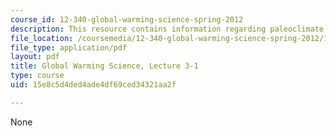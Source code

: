 ```yaml
---
course_id: 12-340-global-warming-science-spring-2012
description: This resource contains information regarding paleoclimate 1.
file_location: /coursemedia/12-340-global-warming-science-spring-2012/15e8c5d4ded4ade4df69ced34321aa2f_MIT12_340S12_lec3-1.pdf
file_type: application/pdf
layout: pdf
title: Global Warming Science, Lecture 3-1
type: course
uid: 15e8c5d4ded4ade4df69ced34321aa2f

---
```

None